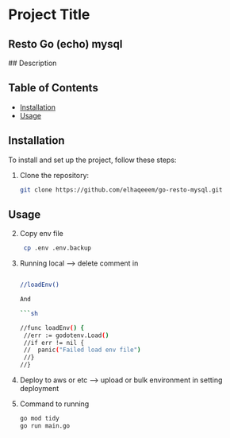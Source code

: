 # Project Title
<h2> Resto Go (echo) mysql</h2>
## Description

## Table of Contents
- [Installation](#installation)
- [Usage](#usage)


## Installation
To install and set up the project, follow these steps:

1. Clone the repository:
   ```sh
   git clone https://github.com/elhaqeeem/go-resto-mysql.git

## Usage

2. Copy env file 
   ```sh
    cp .env .env.backup

3. Running local --> delete comment in 
   ```sh

   //loadEnv() 
   
   And 

   ```sh
   
   //func loadEnv() {
	//err := godotenv.Load()
	//if err != nil {
	//	panic("Failed load env file")
	//}
   //}

4. Deploy to aws or etc --> upload or bulk environment in setting deployment

5. Command to running 
   ```sh
   go mod tidy
   go run main.go




